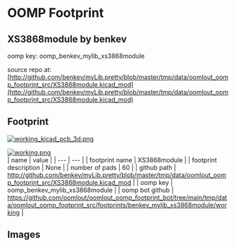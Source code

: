 # OOMP Footprint  
## XS3868module  by benkev  
  
oomp key: oomp_benkev_mylib_xs3868module  
  
source repo at: [http://github.com/benkev/myLib.pretty/blob/master/tmp/data/oomlout_oomp_footprint_src/XS3868module.kicad_mod](http://github.com/benkev/myLib.pretty/blob/master/tmp/data/oomlout_oomp_footprint_src/XS3868module.kicad_mod)  
## Footprint  
  
[![working_kicad_pcb_3d.png](working_kicad_pcb_3d_600.png)](working_kicad_pcb_3d.png)  
  
[![working.png](working_600.png)](working.png)  
| name | value | 
| --- | --- | 
| footprint name | XS3868module | 
| footprint description | None | 
| number of pads | 60 | 
| github path | http://github.com/benkev/myLib.pretty/blob/master/tmp/data/oomlout_oomp_footprint_src/XS3868module.kicad_mod | 
| oomp key | oomp_benkev_mylib_xs3868module | 
| oomp bot github | https://github.com/oomlout/oomlout_oomp_footprint_bot/tree/main/tmp/data/oomlout_oomp_footprint_src/footprints/benkev_mylib_xs3868module/working | 
## Images  
